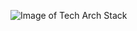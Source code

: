 
![Image of Tech Arch Stack](https://github.com/prj666-s21/donors-choice/blob/main/Artifacts/ProjectTechnicalDocuments/DonorsChoice%20Stack.png)
